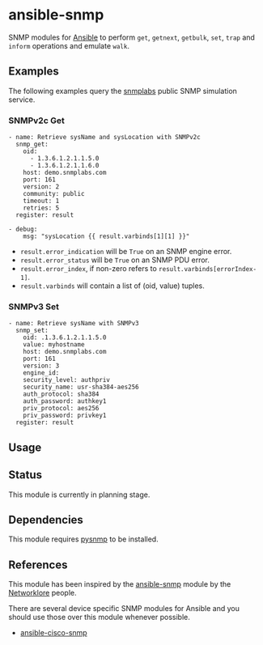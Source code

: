 # ansible-snmp

SNMP modules for [Ansible](http://www.ansible.com) to perform `get`, `getnext`, `getbulk`, `set`, `trap` and `inform` 
operations and emulate `walk`.

## Examples

The following examples query the [snmplabs](http://snmplabs.com/snmpsim/public-snmp-agent-simulator.html) 
public SNMP simulation service.

### SNMPv2c Get

```
- name: Retrieve sysName and sysLocation with SNMPv2c
  snmp_get:
    oid: 
      - 1.3.6.1.2.1.1.5.0
      - 1.3.6.1.2.1.1.6.0
    host: demo.snmplabs.com
    port: 161
    version: 2
    community: public
    timeout: 1
    retries: 5
  register: result
  
- debug:
    msg: "sysLocation {{ result.varbinds[1][1] }}"
```

* `result.error_indication` will be `True` on an SNMP engine error.
* `result.error_status` will be `True` on an SNMP PDU error.
* `result.error_index`, if non-zero refers to `result.varbinds[errorIndex-1]`.
* `result.varbinds` will contain a list of (oid, value) tuples.

### SNMPv3 Set

```
- name: Retrieve sysName with SNMPv3
  snmp_set:
    oid: .1.3.6.1.2.1.1.5.0
    value: myhostname
    host: demo.snmplabs.com
    port: 161
    version: 3
    engine_id:
    security_level: authpriv
    security_name: usr-sha384-aes256
    auth_protocol: sha384
    auth_password: authkey1
    priv_protocol: aes256
    priv_password: privkey1
  register: result
```

## Usage

## Status

This module is currently in planning stage.

## Dependencies

This module requires [pysnmp](http://snmplabs.com/pysnmp/) to be installed.

## References

This module has been inspired by the [ansible-snmp](https://github.com/networklore/ansible-snmp) module by 
the [Networklore](https://networklore.com/) people.

There are several device specific SNMP modules for Ansible and you should use those over this module whenever possible.
* [ansible-cisco-snmp](https://github.com/networklore/ansible-cisco-snmp)
